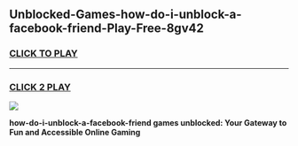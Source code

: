 
## Unblocked-Games-how-do-i-unblock-a-facebook-friend-Play-Free-8gv42
<h3>
<a href="https://premium76.site?title=how-do-i-unblock-a-facebook-friend&ref=12A">CLICK TO PLAY</a></h3>
<hr>

<h3>
<a href="https://premium76.site?title=how-do-i-unblock-a-facebook-friend&ref=12A">CLICK 2 PLAY</a>
  
</h3>

<a href="https://premium76.site?title=how-do-i-unblock-a-facebook-friend&ref=12A"><img src="https://clearcache.store/games.png"></a>


**how-do-i-unblock-a-facebook-friend games unblocked: Your Gateway to Fun and Accessible Online Gaming**
